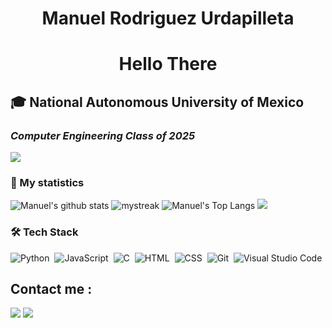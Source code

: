 <h1 align="center">Manuel Rodriguez Urdapilleta</h1>
<h1 align="center">Hello There </h1>

## 🎓 National Autonomous University of Mexico
### *Computer Engineering Class of 2025*
<a href="https://www.youtube.com/watch?v=dQw4w9WgXcQ"><img src="https://user-images.githubusercontent.com/73097560/115834477-dbab4500-a447-11eb-908a-139a6edaec5c.gif"></a>

### 🚀 My statistics
![Manuel's github stats](https://github-readme-stats.vercel.app/api?username=manuelrurda&show_icons=true&theme=tokyonight)
<img src="https://github-readme-streak-stats.herokuapp.com/?user=manuelrurda&theme=tokyonight" alt="mystreak"/>
![Manuel's Top Langs](https://github-readme-stats.vercel.app/api/top-langs/?username=manuelrurda&theme=tokyonight&layout=compact)
<a href="https://www.youtube.com/watch?v=dQw4w9WgXcQ"><img src="https://user-images.githubusercontent.com/73097560/115834477-dbab4500-a447-11eb-908a-139a6edaec5c.gif"></a>

### 🛠 Tech Stack

![Python](https://img.shields.io/badge/-Python-05122A?style=for-the-badge&logo=python)&nbsp;
![JavaScript](https://img.shields.io/badge/-JavaScript-05122A?style=for-the-badge&logo=javascript)&nbsp;
![C](https://img.shields.io/badge/-C-05122A?style=for-the-badge&logo=C&logoColor=A8B9CC)&nbsp;
![HTML](https://img.shields.io/badge/-HTML-05122A?style=for-the-badge&logo=HTML5)&nbsp;
![CSS](https://img.shields.io/badge/-CSS-05122A?style=for-the-badge&logo=CSS3&logoColor=1572B6)&nbsp;
![Git](https://img.shields.io/badge/-Git-05122A?style=for-the-badge&logo=git)&nbsp;
![Visual Studio Code](https://img.shields.io/badge/-Visual%20Studio%20Code-05122A?style=for-the-badge&logo=visual-studio-code&logoColor=007ACC)&nbsp;

## Contact me : 
<a href="mailto:manuelrurda@gmail.com"><img src="https://img.shields.io/badge/-manuelrurda@gmail.com-D14836?style=flat&logo=Gmail&logoColor=white"/></a>
<a href="https://linkedin.com/in/mrurdapilleta"><img src="https://img.shields.io/badge/-Manuel%20Rodriguez%20Urdapilleta-0077B5?style=flat&logo=Linkedin&logoColor=white"/></a>


<!---
manuelrurda/manuelrurda is a ✨ special ✨ repository because its `README.md` (this file) appears on your GitHub profile.
You can click the Preview link to take a look at your changes.

![React](https://img.shields.io/badge/-React-05122A?style=flat&logo=react)&nbsp;
![Node.js](https://img.shields.io/badge/-Node.js-05122A?style=flat&logo=node.js)&nbsp;

--->
